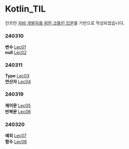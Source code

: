 # Kotlin_TIL
인프런 [자바 개발자를 위한 코틀린 입문](https://inf.run/r9oU)를 기반으로 작성되었습니다.
### 240310
**변수** [Lec01](https://github.com/hiy7030/Kotlin_TIL/tree/main/src/main/kotlin/Lec01) <br/>
**null** [Lec02](https://github.com/hiy7030/Kotlin_TIL/tree/main/src/main/kotlin/Lec02)
### 240311
**Type** [Lec03](https://github.com/hiy7030/Kotlin_TIL/tree/main/src/main/kotlin/Lec03) <br/>
**연산자** [Lec04](https://github.com/hiy7030/Kotlin_TIL/tree/main/src/main/kotlin/Lec04)
### 240319
**제어문** [Lec05](https://github.com/hiy7030/Kotlin_TIL/tree/main/src/main/kotlin/Lec05) <br/>
**반복문** [Lec06](https://github.com/hiy7030/Kotlin_TIL/tree/main/src/main/kotlin/Lec06)
### 240320
**예외** [Lec07](https://github.com/hiy7030/Kotlin_TIL/tree/main/src/main/kotlin/Lec07) <br/>
**함수** [Lec08](https://github.com/hiy7030/Kotlin_TIL/tree/main/src/main/kotlin/Lec08) 